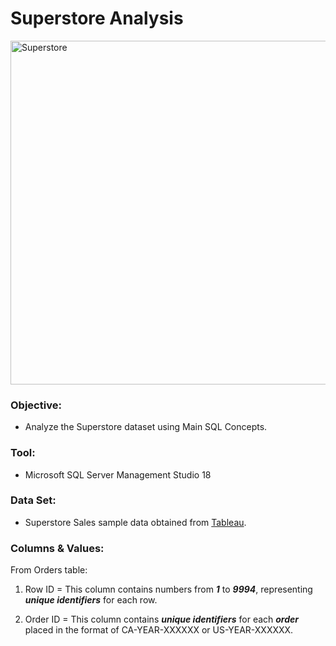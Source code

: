 # Superstore Analysis

<img src="https://github.com/Jagadish940112/Portfolio-Projects/assets/116116336/a457a77a-e947-4284-bc29-e523576b69d5" alt="Superstore" width="1100" height="550">

### Objective:
- Analyze the Superstore dataset using Main SQL Concepts.

### Tool:
- Microsoft SQL Server Management Studio 18

### Data Set:
- Superstore Sales sample data obtained from [Tableau](https://public.tableau.com/app/learn/sample-data).

### Columns & Values:
From Orders table:
1. Row ID = This column contains numbers from ***1*** to ***9994***, representing ***unique identifiers*** for each row.

2. Order ID = This column contains ***unique identifiers*** for each ***order*** placed in the format of CA-YEAR-XXXXXX or US-YEAR-XXXXXX.
